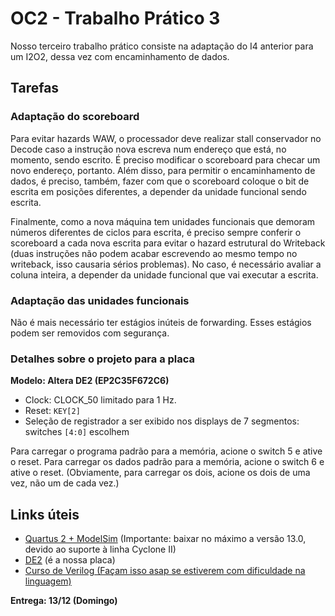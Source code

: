 OC2 - Trabalho Prático 3
========================

Nosso terceiro trabalho prático consiste na adaptação do I4 anterior para um I2O2, dessa vez com encaminhamento de dados.

Tarefas
-------

### Adaptação do scoreboard ###

Para evitar hazards WAW, o processador deve realizar stall conservador no Decode caso a instrução nova escreva num endereço que está, no momento, sendo escrito. É preciso modificar o scoreboard para checar um novo endereço, portanto. Além disso, para permitir o encaminhamento de dados, é preciso, também, fazer com que o scoreboard coloque o bit de escrita em posições diferentes, a depender da unidade funcional sendo escrita.

Finalmente, como a nova máquina tem unidades funcionais que demoram números diferentes de ciclos para escrita, é preciso sempre conferir o scoreboard a cada nova escrita para evitar o hazard estrutural do Writeback (duas instruções não podem acabar escrevendo ao mesmo tempo no writeback, isso causaria sérios problemas). No caso, é necessário avaliar a coluna inteira, a depender da unidade funcional que vai executar a escrita.

### Adaptação das unidades funcionais ###

Não é mais necessário ter estágios inúteis de forwarding. Esses estágios podem ser removidos com segurança.

### Detalhes sobre o projeto para a placa ###

**Modelo: Altera DE2 (EP2C35F672C6)**

- Clock: CLOCK\_50 limitado para 1 Hz.
- Reset: `KEY[2]`
- Seleção de registrador a ser exibido nos displays de 7 segmentos: switches `[4:0]` escolhem

Para carregar o programa padrão para a memória, acione o switch 5 e ative o reset. Para carregar os dados padrão para a memória, acione o switch 6 e ative o reset. (Obviamente, para carregar os dois, acione os dois de uma vez, não um de cada vez.)

Links úteis
-----------

- [Quartus 2 + ModelSim](http://dl.altera.com) (Importante: baixar no máximo a versão 13.0, devido ao suporte à linha Cyclone II) 
- [DE2](http://wl.altera.com/education/univ/materials/boards/de2/unv-de2-board.html) (é a nossa placa)
- [Curso de Verilog \(Façam isso asap se estiverem com dificuldade na linguagem\)](http://wl.altera.com/education/training/courses/OHDL1120)

**Entrega: 13/12 (Domingo)**
